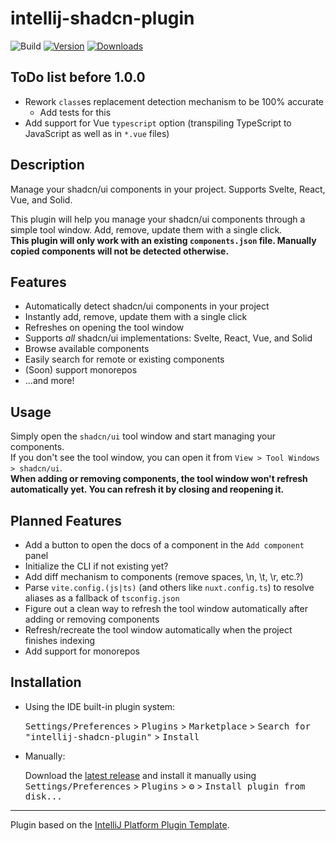 # intellij-shadcn-plugin

![Build](https://github.com/WarningImHack3r/intellij-shadcn-plugin/workflows/Build/badge.svg)
[![Version](https://img.shields.io/jetbrains/plugin/v/com.github.warningimhack3r.intellijshadcnplugin.svg)](https://plugins.jetbrains.com/plugin/com.github.warningimhack3r.intellijshadcnplugin)
[![Downloads](https://img.shields.io/jetbrains/plugin/d/com.github.warningimhack3r.intellijshadcnplugin.svg)](https://plugins.jetbrains.com/plugin/com.github.warningimhack3r.intellijshadcnplugin)

## ToDo list before 1.0.0

- Rework `class`es replacement detection mechanism to be 100% accurate
  - Add tests for this
- Add support for Vue `typescript` option (transpiling TypeScript to JavaScript as well as in `*.vue` files)

## Description

<!-- Plugin description -->
Manage your shadcn/ui components in your project. Supports Svelte, React, Vue, and Solid.

This plugin will help you manage your shadcn/ui components through a simple tool window. Add, remove, update them with a single click.  
**This plugin will only work with an existing `components.json` file. Manually copied components will not be detected otherwise.**

## Features

- Automatically detect shadcn/ui components in your project
- Instantly add, remove, update them with a single click
- Refreshes on opening the tool window
- Supports _all_ shadcn/ui implementations: Svelte, React, Vue, and Solid
- Browse available components
- Easily search for remote or existing components
- (Soon) support monorepos
- ...and more!

## Usage

Simply open the `shadcn/ui` tool window and start managing your components.  
If you don't see the tool window, you can open it from `View > Tool Windows > shadcn/ui`.  
**When adding or removing components, the tool window won't refresh automatically yet. You can refresh it by closing and reopening it.**

## Planned Features

- Add a button to open the docs of a component in the `Add component` panel
- Initialize the CLI if not existing yet?
- Add diff mechanism to components (remove spaces, \n, \t, \r, etc.?)
- Parse `vite.config.(js|ts)` (and others like `nuxt.config.ts`) to resolve aliases as a fallback of `tsconfig.json`
- Figure out a clean way to refresh the tool window automatically after adding or removing components
- Refresh/recreate the tool window automatically when the project finishes indexing
- Add support for monorepos
<!-- Plugin description end -->

## Installation

- Using the IDE built-in plugin system:
  
  <kbd>Settings/Preferences</kbd> > <kbd>Plugins</kbd> > <kbd>Marketplace</kbd> > <kbd>Search for "intellij-shadcn-plugin"</kbd> >
  <kbd>Install</kbd>
  
- Manually:

  Download the [latest release](https://github.com/WarningImHack3r/intellij-shadcn-plugin/releases/latest) and install it manually using
  <kbd>Settings/Preferences</kbd> > <kbd>Plugins</kbd> > <kbd>⚙️</kbd> > <kbd>Install plugin from disk...</kbd>


---
Plugin based on the [IntelliJ Platform Plugin Template][template].

[template]: https://github.com/JetBrains/intellij-platform-plugin-template
